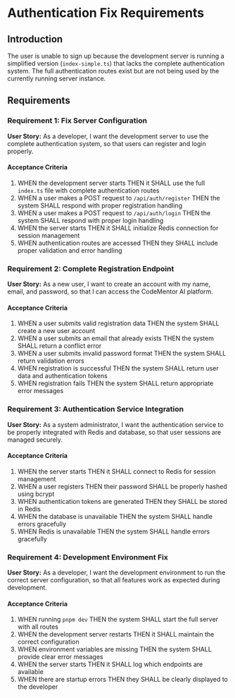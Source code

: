 # Authentication Fix Requirements

## Introduction

The user is unable to sign up because the development server is running a simplified version (`index-simple.ts`) that lacks the complete authentication system. The full authentication routes exist but are not being used by the currently running server instance.

## Requirements

### Requirement 1: Fix Server Configuration

**User Story:** As a developer, I want the development server to use the complete authentication system, so that users can register and login properly.

#### Acceptance Criteria

1. WHEN the development server starts THEN it SHALL use the full `index.ts` file with complete authentication routes
2. WHEN a user makes a POST request to `/api/auth/register` THEN the system SHALL respond with proper registration handling
3. WHEN a user makes a POST request to `/api/auth/login` THEN the system SHALL respond with proper login handling
4. WHEN the server starts THEN it SHALL initialize Redis connection for session management
5. WHEN authentication routes are accessed THEN they SHALL include proper validation and error handling

### Requirement 2: Complete Registration Endpoint

**User Story:** As a new user, I want to create an account with my name, email, and password, so that I can access the CodeMentor AI platform.

#### Acceptance Criteria

1. WHEN a user submits valid registration data THEN the system SHALL create a new user account
2. WHEN a user submits an email that already exists THEN the system SHALL return a conflict error
3. WHEN a user submits invalid password format THEN the system SHALL return validation errors
4. WHEN registration is successful THEN the system SHALL return user data and authentication tokens
5. WHEN registration fails THEN the system SHALL return appropriate error messages

### Requirement 3: Authentication Service Integration

**User Story:** As a system administrator, I want the authentication service to be properly integrated with Redis and database, so that user sessions are managed securely.

#### Acceptance Criteria

1. WHEN the server starts THEN it SHALL connect to Redis for session management
2. WHEN a user registers THEN their password SHALL be properly hashed using bcrypt
3. WHEN authentication tokens are generated THEN they SHALL be stored in Redis
4. WHEN the database is unavailable THEN the system SHALL handle errors gracefully
5. WHEN Redis is unavailable THEN the system SHALL handle errors gracefully

### Requirement 4: Development Environment Fix

**User Story:** As a developer, I want the development environment to run the correct server configuration, so that all features work as expected during development.

#### Acceptance Criteria

1. WHEN running `pnpm dev` THEN the system SHALL start the full server with all routes
2. WHEN the development server restarts THEN it SHALL maintain the correct configuration
3. WHEN environment variables are missing THEN the system SHALL provide clear error messages
4. WHEN the server starts THEN it SHALL log which endpoints are available
5. WHEN there are startup errors THEN they SHALL be clearly displayed to the developer
